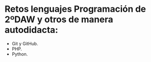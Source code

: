 # Retos lenguajes Programación de 2ºDAW y otros de manera autodidacta:

- Git y GitHub.
- PHP.
- Python.
